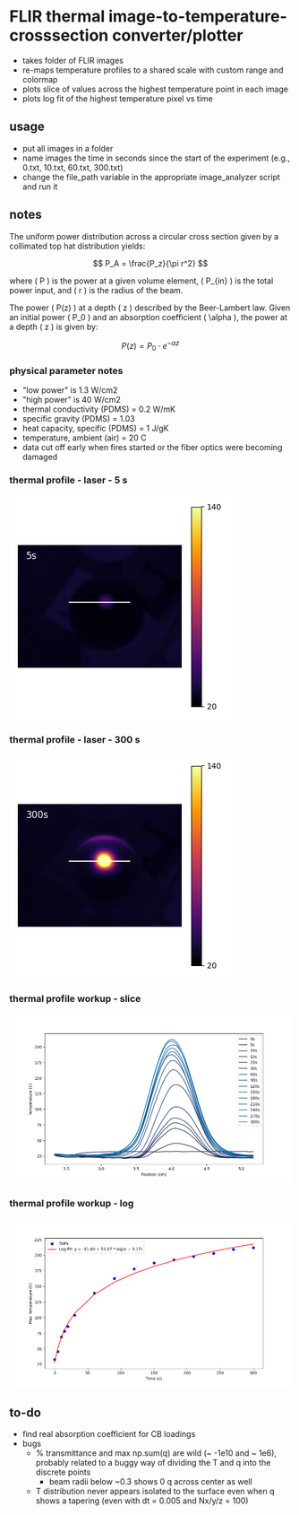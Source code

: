 # FLIR thermal image-to-temperature-crosssection converter/plotter

- takes folder of FLIR images
- re-maps temperature profiles to a shared scale with custom range and colormap
- plots slice of values across the highest temperature point in each image
- plots log fit of the highest temperature pixel vs time

## usage

- put all images in a folder
- name images the time in seconds since the start of the experiment (e.g., 0.txt, 10.txt, 60.txt, 300.txt)
- change the file_path variable in the appropriate image_analyzer script and run it

## notes

The uniform power distribution across a circular cross section given by a collimated top hat distribution yields:

$$
P_A = \frac{P_z}{\pi r^2}
$$

where \( P \) is the power at a given volume element, \( P_{in} \) is the total power input, and \( r \) is the radius of the beam.

The power \( P(z) \) at a depth \( z \) described by the Beer-Lambert law. Given an initial power \( P_0 \) and an absorption coefficient \( \alpha \), the power at a depth \( z \) is given by:

$$
P(z) = P_0 \cdot e^{-\alpha z}
$$



### physical parameter notes

- "low power" is 1.3 W/cm2
- "high power" is 40 W/cm2
- thermal conductivity (PDMS) = 0.2 W/mK
- specific gravity (PDMS) = 1.03
- heat capacity, specific (PDMS) = 1 J/gK
- temperature, ambient (air) = 20 C
- data cut off early when fires started or the fiber optics were becoming damaged

### thermal profile - laser - 5 s

![thermal profile - laser - 5 s](exports\upgrade-examples\temp-profile_005s.png)

### thermal profile - laser - 300 s

![thermal profile - laser - 300 s](exports\upgrade-examples\temp-profile-300s.png)

### thermal profile workup - slice

![thermal profile workup - slice](exports\upgrade-examples\slice.png)

### thermal profile workup - log

![thermal profile workup - log](exports\upgrade-examples\log.png)

## to-do

- find real absorption coefficient for CB loadings
- bugs
  - % transmittance and max np.sum(q) are wild (~ -1e10 and ~ 1e6), probably related to a buggy way of dividing the T and q into the discrete points
    - beam radii below ~0.3 shows 0 q across center as well
  - T distribution never appears isolated to the surface even when q shows a tapering (even with dt = 0.005 and Nx/y/z = 100)